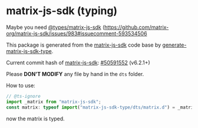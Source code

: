 # matrix-js-sdk (typing)

Maybe you need [@types/matrix-js-sdk](https://www.npmjs.com/package/@types/matrix-js-sdk) (<https://github.com/matrix-org/matrix-js-sdk/issues/983#issuecomment-593534506>

This package is generated from the [matrix-js-sdk](https://www.npmjs.com/package/matrix-js-sdk) code base by [generate-matrix-js-sdk-type](https://github.com/Jack-Works/generate-matrix-js-sdk-type).

Current commit hash of [matrix-js-sdk](https://www.npmjs.com/package/matrix-js-sdk): [#50591552](https://github.com/matrix-org/matrix-js-sdk/commit/50591552) (v6.2.1+)

Please **DON'T MODIFY** any file by hand in the `dts` folder.

How to use:

```ts
// @ts-ignore
import _matrix from "matrix-js-sdk";
const matrix: typeof import("matrix-js-sdk-type/dts/matrix.d") = _matrix;
```

now the matrix is typed.
